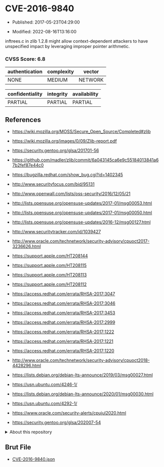 # CVE-2016-9840

- Published: 2017-05-23T04:29:00

- Modified: 2022-08-16T13:16:00

inftrees.c in zlib 1.2.8 might allow context-dependent attackers to have unspecified impact by leveraging improper pointer arithmetic.

### CVSS Score: **6.8**

| authentication | complexity | vector |
| --- | --- | --- |
| NONE | MEDIUM | NETWORK |

| confidentiality | integrity | availability |
| --- | --- | --- |
| PARTIAL | PARTIAL | PARTIAL |

## References

* https://wiki.mozilla.org/MOSS/Secure_Open_Source/Completed#zlib

* https://wiki.mozilla.org/images/0/09/Zlib-report.pdf

* https://security.gentoo.org/glsa/201701-56

* https://github.com/madler/zlib/commit/6a043145ca6e9c55184013841a67b2fef87e44c0

* https://bugzilla.redhat.com/show_bug.cgi?id=1402345

* http://www.securityfocus.com/bid/95131

* http://www.openwall.com/lists/oss-security/2016/12/05/21

* http://lists.opensuse.org/opensuse-updates/2017-01/msg00053.html

* http://lists.opensuse.org/opensuse-updates/2017-01/msg00050.html

* http://lists.opensuse.org/opensuse-updates/2016-12/msg00127.html

* http://www.securitytracker.com/id/1039427

* http://www.oracle.com/technetwork/security-advisory/cpuoct2017-3236626.html

* https://support.apple.com/HT208144

* https://support.apple.com/HT208115

* https://support.apple.com/HT208113

* https://support.apple.com/HT208112

* https://access.redhat.com/errata/RHSA-2017:3047

* https://access.redhat.com/errata/RHSA-2017:3046

* https://access.redhat.com/errata/RHSA-2017:3453

* https://access.redhat.com/errata/RHSA-2017:2999

* https://access.redhat.com/errata/RHSA-2017:1222

* https://access.redhat.com/errata/RHSA-2017:1221

* https://access.redhat.com/errata/RHSA-2017:1220

* http://www.oracle.com/technetwork/security-advisory/cpuoct2018-4428296.html

* https://lists.debian.org/debian-lts-announce/2019/03/msg00027.html

* https://usn.ubuntu.com/4246-1/

* https://lists.debian.org/debian-lts-announce/2020/01/msg00030.html

* https://usn.ubuntu.com/4292-1/

* https://www.oracle.com/security-alerts/cpujul2020.html

* https://security.gentoo.org/glsa/202007-54

<details>
<summary>About this repository</summary> 

  This repository is part of the project [Live Hack CVE](https://github.com/Live-Hack-CVE). Main website can be found [www.live-hack.org](https://www.live-hack.org) 
  
  Made by [Sn0wAlice](https://github.com/Sn0wAlice) for the people that care about security and need to have a feed of the latest CVEs. Hope you enjoy it, don't forget to star the repo and follow me on [Twitter](https://twitter.com/Sn0wAlice) and [Github](https://github.com/Sn0wAlice). And that is my [personnal website](https://www.alice-snow.me/)

  - [Home Page](https://github.com/Live-Hack-CVE)
  - [Framework](https://github.com/Live-Hack-CVE/cve-framework)
  - [CVE database](https://github.com/Live-Hack-CVE/full_database)
  - [Changelog](https://github.com/Live-Hack-CVE/Changelog)
</details>

## Brut File

* [CVE-2016-9840.json](https://raw.githubusercontent.com/Live-Hack-CVE/full_database/main/cves/2016/CVE-2016-9840.json)

